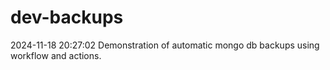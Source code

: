 # dev-backups
2024-11-18 20:27:02 Demonstration of automatic mongo db backups using workflow and actions.
